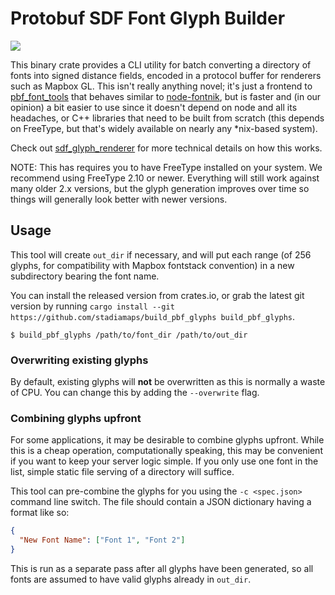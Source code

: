 # Protobuf SDF Font Glyph Builder

[![](https://img.shields.io/crates/v/build_pbf_glyphs.svg)](https://crates.io/crates/build_pbf_glyphs)

This binary crate provides a CLI utility for batch converting a directory of fonts into
signed distance fields, encoded in a protocol buffer for renderers such as Mapbox GL. This
isn't really anything novel; it's just a frontend to
[pbf_font_tools](https://github.com/stadiamaps/pbf_font_tools) that behaves similar to
[node-fontnik](https://github.com/mapbox/node-fontnik), but is faster and (in our opinion)
a bit easier to use since it doesn't depend on node and all its headaches, or C++ libraries
that need to be built from scratch (this depends on FreeType, but that's widely available on
nearly any *nix-based system).

Check out
[sdf_glyph_renderer](https://github.com/stadiamaps/sdf_glyph_renderer) for more technical
details on how this works.

NOTE: This has requires you to have FreeType installed on your system. We recommend using
FreeType 2.10 or newer. Everything will still work against many older 2.x versions, but
the glyph generation improves over time so things will generally look better with newer
versions.

## Usage

This tool will create `out_dir` if necessary, and will put each range (of 256 glyphs, for
compatibility with Mapbox fontstack convention) in a new subdirectory bearing the font name.

You can install the released version from crates.io, or grab the latest git version by
running `cargo install --git https://github.com/stadiamaps/build_pbf_glyphs build_pbf_glyphs`. 

```
$ build_pbf_glyphs /path/to/font_dir /path/to/out_dir
```

### Overwriting existing glyphs

By default, existing glyphs will **not** be overwritten as this is normally a waste of CPU.
You can change this by adding the `--overwrite` flag.

### Combining glyphs upfront

For some applications, it may be desirable to combine glyphs upfront. While this is a cheap
operation, computationally speaking, this may be convenient if you want to keep your server logic
simple. If you only use one font in the list, simple static file serving of a directory will
suffice.

This tool can pre-combine the glyphs for you using the `-c <spec.json>` command line switch.
The file should contain a JSON dictionary having a format like so:

```json
{
  "New Font Name": ["Font 1", "Font 2"]
}
```

This is run as a separate pass after all glyphs have been generated, so all fonts are assumed to
have valid glyphs already in `out_dir`.